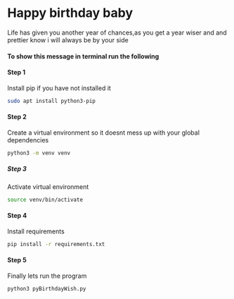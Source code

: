 # Happy birthday baby
Life has given you another year of chances,as you get a year wiser and and prettier know i will always be by your side

#### To show this message in terminal run the following
#### Step 1
Install pip if you have not installed it
``` bash
sudo apt install python3-pip
```
#### Step 2
Create a virtual environment so it doesnt mess up with your global dependencies
```bash
python3 -m venv venv
```
##### Step 3
Activate virtual environment
``` bash
source venv/bin/activate
```
#### Step 4
Install requirements
``` bash
pip install -r requirements.txt
```
#### Step 5
Finally lets run the program
``` bash
python3 pyBirthdayWish.py
```



